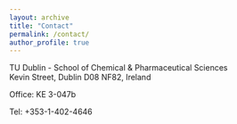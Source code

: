```yaml
---
layout: archive
title: "Contact"
permalink: /contact/
author_profile: true
---
```


TU Dublin - School of Chemical & Pharmaceutical Sciences<br/>
Kevin Street, Dublin D08 NF82, Ireland


Office: KE 3-047b

Tel: +353-1-402-4646




 

